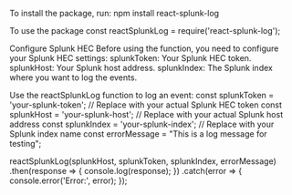 To install the package, run:
npm install react-splunk-log

To use the package
const reactSplunkLog = require('react-splunk-log');

Configure Splunk HEC
Before using the function, you need to configure your Splunk HEC settings:
splunkToken: Your Splunk HEC token.
splunkHost: Your Splunk host address.
splunkIndex: The Splunk index where you want to log the events.


Use the reactSplunkLog function to log an event:
const splunkToken = 'your-splunk-token'; // Replace with your actual Splunk HEC token
const splunkHost = 'your-splunk-host'; // Replace with your actual Splunk host address
const splunkIndex = 'your-splunk-index'; // Replace with your Splunk index name
const errorMessage = "This is a log message for testing";

reactSplunkLog(splunkHost, splunkToken, splunkIndex, errorMessage)
    .then(response => {
        console.log(response);
    })
    .catch(error => {
        console.error('Error:', error);
    });
